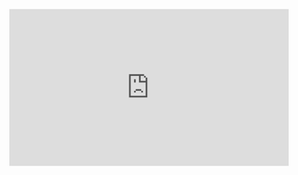 <div style="width: 100%;"><div style="position: relative; padding-bottom: 56.25%; padding-top: 0; height: 0;"><iframe title="Company Profile Presentation (1)" frameborder="0" width="1920" height="1080" style="position: absolute; top: 0; left: 0; width: 100%; height: 100%;" src="https://view.genial.ly/658fbd910b03db0014350683" type="text/html" allowscriptaccess="always" allowfullscreen="true" scrolling="yes" allownetworking="all"></iframe> </div> </div>
